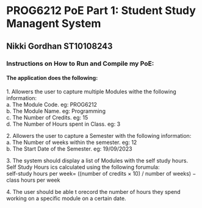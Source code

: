 <h1> PROG6212 PoE Part 1: Student Study Managent System</h1>
<h2> Nikki Gordhan ST10108243 </h2>
<h3>Instructions on How to Run and Compile my PoE:</h3>
<h4> The application does the following:</h4>
<p> 1. Allowers the user to capture multiple Modules withe the following information: </br>
   a. The Module Code. eg: PROG6212 </br>
   b. The Module Name. eg: Programming </br>
   c. The Number of Credits. eg: 15 </br>
   d. The Number of Hours spent in Class. eg: 3</p>
<p> 2. Allowers the user to capture a Semester with the following information: </br>
   a. The Number of weeks within the semester. eg: 12 </br>
   b. The Start Date of the Semester. eg: 19/09/2023</p> 
<p> 3. The system should display a list of Modules with the self study hours. Self Study Hours ics calculated using the following forumula:</br>
   self-study hours per week= ((number of credits × 10) / number of weeks) − class hours per week</p>
<p> 4. The user should be able t orecord the number of hours they spend working on a specific module on a certain date.</p>
